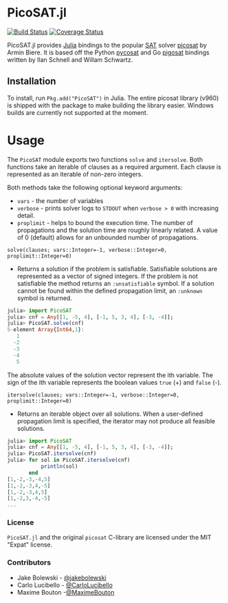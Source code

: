 # PicoSAT.jl

[![Build Status](https://travis-ci.org/jakebolewski/PicoSAT.jl.svg?branch=master)](https://travis-ci.org/jakebolewski/PicoSAT.jl)
[![Coverage Status](https://img.shields.io/coveralls/jakebolewski/PicoSAT.jl.svg)](https://coveralls.io/r/jakebolewski/PicoSAT.jl)

PicoSAT.jl provides [Julia](www.julialang.org) bindings to the popular [SAT](http://en.wikipedia.org/wiki/Boolean_satisfiability_problem) solver [picosat](http://fmv.jku.at/picosat/) by Armin Biere.  It is based off the Python [pycosat](https://github.com/ContinuumIO/pycosat) and Go [pigosat](https://github.com/wkschwartz/pigosat) bindings written by Ilan Schnell and Willam Schwartz.

## Installation

To install, run `Pkg.add("PicoSAT")` in Julia.  The entire picosat library (v960) is shipped with the package to make building the library easier.  Windows builds are currently not supported at the moment.

# Usage
The `PicoSAT` module exports two functions `solve` and `itersolve`.  Both functions take an iterable of clauses as a required argument.  Each clause is represented as an iterable of non-zero integers.

Both methods take the following optional keyword arguments:
   - `vars` - the number of variables
   - `verbose` - prints solver logs to `STDOUT` when `verbose > 0` with increasing detail.
   - `proplimit` - helps to bound the execution time.  The number of propagations and the solution time are roughly linearly related.  A value of 0 (default) allows for an unbounded number of propagations.

`solve(clauses; vars::Integer=-1, verbose::Integer=0, proplimit::Integer=0)`
 - Returns a solution if the problem is satisfiable.  Satisfiable solutions are represented as a vector of signed integers.  If the problem is not satisfiable the method returns an `:unsatisfiable` symbol.  If a solution cannot be found within the defined propagation limit, an `:unknown` symbol is returned.

```julia
julia> import PicoSAT
julia> cnf = Any[[1, -5, 4], [-1, 5, 3, 4], [-3, -4]];
julia> PicoSAT.solve(cnf)
5-element Array{Int64,1}:
   1
  -2
  -3
  -4
   5
```

The absolute values of the solution vector represent the ith variable.  The sign of the ith variable represents the boolean values `true` (+) and `false` (-).


`itersolve(clauses; vars::Integer=-1, verbose::Integer=0, proplimit::Integer=0)`
  - Returns an iterable object over all solutions.  When a user-defined propagation limit is specified, the iterator may not produce all feasible solutions.


```julia
julia> import PicoSAT
julia> cnf = Any[[1, -5, 4], [-1, 5, 3, 4], [-3, -4]];
julia> PicoSAT.itersolve(cnf)
julia> for sol in PicoSAT.itersolve(cnf)
           println(sol)
       end
[1,-2,-3,-4,5]
[1,-2,-3,4,-5]
[1,-2,-3,4,5]
[1,-2,3,-4,-5]
...
```

### License
`PicoSAT.jl` and the original `picosat` C-library are licensed under the MIT "Expat" license.

### Contributors
  * Jake Bolewski - [@jakebolewski](http://github.com/jakebolewski)
  * Carlo Lucibello - [@CarloLucibello](https://github.com/CarloLucibello)
  * Maxime Bouton -[@MaximeBouton](https://github.com/MaximeBouton)
